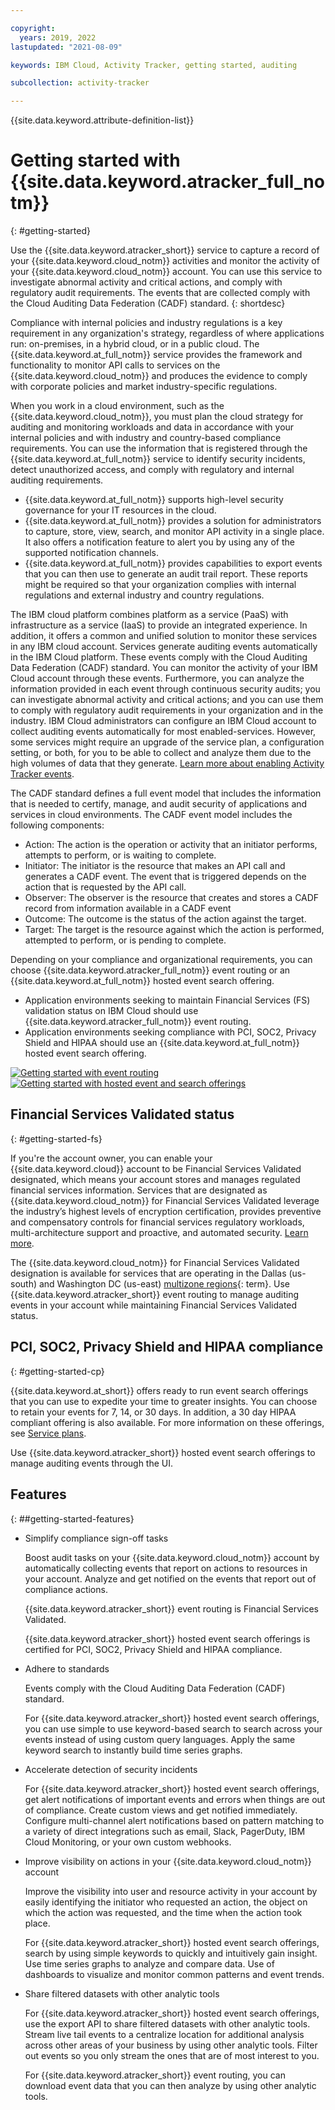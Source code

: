 ```yaml
---

copyright:
  years: 2019, 2022
lastupdated: "2021-08-09"

keywords: IBM Cloud, Activity Tracker, getting started, auditing

subcollection: activity-tracker

---
```


{{site.data.keyword.attribute-definition-list}}
 

# Getting started with {{site.data.keyword.atracker_full_notm}}
{: #getting-started}

Use the {{site.data.keyword.atracker_short}} service to capture a record of your {{site.data.keyword.cloud_notm}} activities and monitor the activity of your {{site.data.keyword.cloud_notm}} account. You can use this service to investigate abnormal activity and critical actions, and comply with regulatory audit requirements. The events that are collected comply with the Cloud Auditing Data Federation (CADF) standard.
{: shortdesc}

Compliance with internal policies and industry regulations is a key requirement in any organization's strategy, regardless of where applications run: on-premises, in a hybrid cloud, or in a public cloud. The {{site.data.keyword.at_full_notm}} service provides the framework and functionality to monitor API calls to services on the {{site.data.keyword.cloud_notm}} and produces the evidence to comply with corporate policies and market industry-specific regulations.

When you work in a cloud environment, such as the {{site.data.keyword.cloud_notm}}, you must plan the cloud strategy for auditing and monitoring workloads and data in accordance with your internal policies and with industry and country-based compliance requirements. You can use the information that is registered through the {{site.data.keyword.at_full_notm}} service to identify security incidents, detect unauthorized access, and comply with regulatory and internal auditing requirements.

* {{site.data.keyword.at_full_notm}} supports high-level security governance for your IT resources in the cloud.
* {{site.data.keyword.at_full_notm}} provides a solution for administrators to capture, store, view, search, and monitor API activity in a single place. It also offers a notification feature to alert you by using any of the supported notification channels.
* {{site.data.keyword.at_full_notm}} provides capabilities to export events that you can then use to generate an audit trail report. These reports might be required so that your organization complies with internal regulations and external industry and country regulations.

The IBM cloud platform combines platform as a service (PaaS) with infrastructure as a service (IaaS) to provide an integrated experience. In addition, it offers a common and unified solution to monitor these services in any IBM cloud account. Services generate auditing events automatically in the IBM Cloud platform. These events comply with the Cloud Auditing Data Federation (CADF) standard. You can monitor the activity of your IBM Cloud account through these events. Furthermore, you can analyze the information provided in each event through continuous security audits; you can investigate abnormal activity and critical actions; and you can use them to comply with regulatory audit requirements in your organization and in the industry. IBM Cloud administrators can configure an IBM Cloud account to collect auditing events automatically for most enabled-services. However, some services might require an upgrade of the service plan, a configuration setting, or both, for you to be able to collect and analyze them due to the high volumes of data that they generate. [Learn more about enabling Activity Tracker events](/docs/activity-tracker?topic=activity-tracker-events-opt-in).

The CADF standard defines a full event model that includes the information that is needed to certify, manage, and audit security of applications and services in cloud environments. The CADF event model includes the following components:
-	Action: The action is the operation or activity that an initiator performs, attempts to perform, or is waiting to complete.
-	Initiator: The initiator is the resource that makes an API call and generates a CADF event. The event that is triggered depends on the action that is requested by the API call.
-	Observer: The observer is the resource that creates and stores a CADF record from information available in a CADF event
-	Outcome: The outcome is the status of the action against the target.
-	Target: The target is the resource against which the action is performed, attempted to perform, or is pending to complete.

Depending on your compliance and organizational requirements, you can choose {{site.data.keyword.atracker_full_notm}} event routing or an {{site.data.keyword.at_full_notm}} hosted event search offering.
- Application environments seeking to maintain Financial Services (FS) validation status on IBM Cloud should use {{site.data.keyword.atracker_full_notm}} event routing. 
- Application environments seeking compliance with PCI, SOC2, Privacy Shield and HIPAA should use an {{site.data.keyword.at_full_notm}} hosted event search offering.

[![Getting started with event routing](/images/getting_started_routing.svg)](/docs/activity-tracker?topic=activity-tracker-getting-started-routing) [![Getting started with hosted event and search offerings](/images/getting_started_event.svg)](/docs/activity-tracker?topic=activity-tracker-getting-started-search)

##  Financial Services Validated status
{: #getting-started-fs}

If you're the account owner, you can enable your {{site.data.keyword.cloud}} account to be Financial Services Validated designated, which means your account stores and manages regulated financial services information. Services that are designated as {{site.data.keyword.cloud_notm}} for Financial Services Validated leverage the industry’s highest levels of encryption certification, provides preventive and compensatory controls for financial services regulatory workloads, multi-architecture support and proactive, and automated security. [Learn more](/docs/account?topic=account-enabling-fs-validated).

The {{site.data.keyword.cloud_notm}} for Financial Services Validated designation is available for services that are operating in the Dallas (us-south) and Washington DC (us-east) [multizone regions](#x9774820){: term}. Use {{site.data.keyword.atracker_short}} event routing to manage auditing events in your account while maintaining Financial Services Validated status.




## PCI, SOC2, Privacy Shield and HIPAA compliance
{: #getting-started-cp}

{{site.data.keyword.at_short}} offers ready to run event search offerings that you can use to expedite your time to greater insights. You can choose to retain your events for 7, 14, or 30 days. In addition, a 30 day HIPAA compliant offering is also available. For more information on these offerings, see [Service plans](/docs/activity-tracker?topic=activity-tracker-service_plan).

Use {{site.data.keyword.atracker_short}} hosted event search offerings to manage auditing events through the UI.

## Features
{: ##getting-started-features}

* Simplify compliance sign-off tasks

    Boost audit tasks on your {{site.data.keyword.cloud_notm}} account by automatically collecting events that report on actions to resources in your account. Analyze and get notified on the events that report out of compliance actions. 

    {{site.data.keyword.atracker_short}} event routing is Financial Services Validated.

    {{site.data.keyword.atracker_short}} hosted event search offerings is certified for PCI, SOC2, Privacy Shield and HIPAA compliance.

* Adhere to standards

   Events comply with the Cloud Auditing Data Federation (CADF) standard. 
   
   For {{site.data.keyword.atracker_short}} hosted event search offerings, you can use simple to use keyword-based search to search across your events instead of using custom query languages. Apply the same keyword search to instantly build time series graphs.

* Accelerate detection of security incidents

    For {{site.data.keyword.atracker_short}} hosted event search offerings, get alert notifications of important events and errors when things are out of compliance. Create custom views and get notified immediately. Configure multi-channel alert notifications based on pattern matching to a variety of direct integrations such as email, Slack, PagerDuty, IBM Cloud Monitoring, or your own custom webhooks.

* Improve visibility on actions in your {{site.data.keyword.cloud_notm}} account

    Improve the visibility into user and resource activity in your account by easily identifying the initiator who requested an action, the object on which the action was requested, and the time when the action took place. 

    For {{site.data.keyword.atracker_short}} hosted event search offerings, search by using simple keywords to quickly and intuitively gain insight. Use time series graphs to analyze and compare data. Use of dashboards to visualize and monitor common patterns and event trends.

* Share filtered datasets with other analytic tools

    For {{site.data.keyword.atracker_short}} hosted event search offerings, use the export API to share filtered datasets with other analytic tools. Stream live tail events to a centralize location for additional analysis across other areas of your business by using other analytic tools. Filter out events so you only stream the ones that are of most interest to you. 

    For {{site.data.keyword.atracker_short}} event routing, you can download event data that you can then analyze by using other analytic tools.





